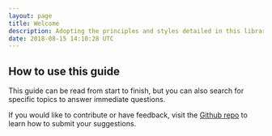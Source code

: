 ```yaml
---
layout: page
title: Welcome
description: Adopting the principles and styles detailed in this library allows us to have an accessible and consistent brand. This guide contains everything you need to create content on behalf of Azavea.
date: 2018-08-15 14:10:28 UTC
---
```


## How to use this guide
This guide can be read from start to finish, but you can also search for specific topics to answer immediate questions.

If you would like to contribute or have feedback, visit the [Github repo](https://github.com/azavea/azavea-branding-guide/issues) to learn how to submit your suggestions.
